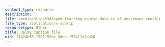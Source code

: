 ```yaml
---
content_type: resource
description: ''
file: /media/https%3A/open-learning-course-data-rc.s3.amazonaws.com/6-006-introduction-to-algorithms-fall-2011/ff424b53159158be8dedf57411a1dd20_BRO7mVIFt08.vtt
file_type: application/x-subrip
resourcetype: Other
title: 3play caption file
uid: ff424b53-1591-58be-8ded-f57411a1dd20
---
```

